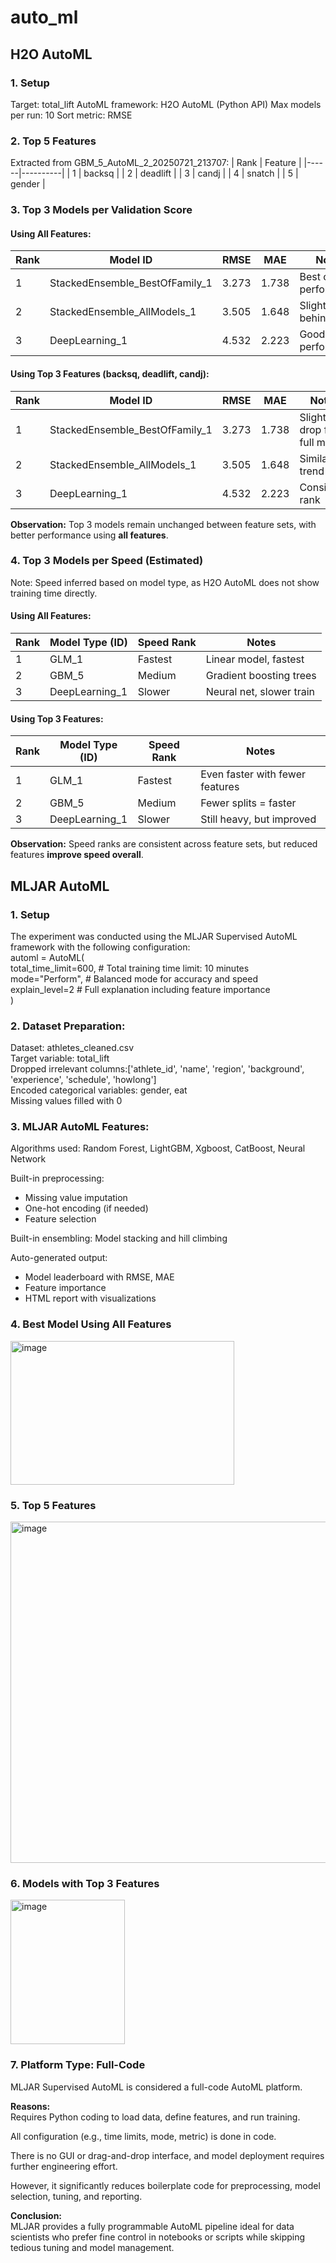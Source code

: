 # auto_ml

## H2O AutoML
### 1. Setup 
Target: total_lift
AutoML framework: H2O AutoML (Python API)
Max models per run: 10
Sort metric: RMSE

### 2. Top 5 Features
Extracted from GBM_5_AutoML_2_20250721_213707:
| Rank | Feature  |
|------|----------|
| 1    | backsq |
| 2    | deadlift   |
| 3    | candj   |
| 4    | snatch   |
| 5    | gender   |

### 3. Top 3 Models per Validation Score

#### Using All Features:

| Rank | Model ID                         | RMSE  | MAE   | Notes                   |
|------|----------------------------------|-------|-------|-------------------------|
| 1    | StackedEnsemble_BestOfFamily_1  | 3.273 | 1.738 | Best overall performance |
| 2    | StackedEnsemble_AllModels_1     | 3.505 | 1.648 | Slightly behind top     |
| 3    | DeepLearning_1                  | 4.532 | 2.223 | Good performance        |

#### Using Top 3 Features (backsq, deadlift, candj):

| Rank | Model ID                         | RMSE  | MAE   | Notes                         |
|------|----------------------------------|-------|-------|-------------------------------|
| 1    | StackedEnsemble_BestOfFamily_1  | 3.273 | 1.738 | Slight drop from full model   |
| 2    | StackedEnsemble_AllModels_1     | 3.505 | 1.648 | Similar trend                 |
| 3    | DeepLearning_1                  | 4.532 | 2.223 | Consistent rank               |

**Observation:** Top 3 models remain unchanged between feature sets, with better performance using **all features**.

### 4. Top 3 Models per Speed (Estimated)

Note: Speed inferred based on model type, as H2O AutoML does not show training time directly.

#### Using All Features:

| Rank | Model Type (ID) | Speed Rank | Notes                    |
|------|------------------|------------|--------------------------|
| 1    | GLM_1            | Fastest | Linear model, fastest    |
| 2    | GBM_5            | Medium | Gradient boosting trees  |
| 3    | DeepLearning_1   | Slower | Neural net, slower train |

#### Using Top 3 Features:

| Rank | Model Type (ID) | Speed Rank | Notes                            |
|------|------------------|------------|----------------------------------|
| 1    | GLM_1            | Fastest | Even faster with fewer features |
| 2    | GBM_5            | Medium | Fewer splits = faster           |
| 3    | DeepLearning_1   | Slower | Still heavy, but improved       |

**Observation:** Speed ranks are consistent across feature sets, but reduced features **improve speed overall**.

## MLJAR AutoML
### 1. Setup
The experiment was conducted using the MLJAR Supervised AutoML framework with the following configuration:  
automl = AutoML(  
    total_time_limit=600,         # Total training time limit: 10 minutes  
    mode="Perform",               # Balanced mode for accuracy and speed  
    explain_level=2               # Full explanation including feature importance  
)
### 2. Dataset Preparation:
Dataset: athletes_cleaned.csv  
Target variable: total_lift  
Dropped irrelevant columns:['athlete_id', 'name', 'region', 'background', 'experience', 'schedule', 'howlong']  
Encoded categorical variables: gender, eat  
Missing values filled with 0  
### 3. MLJAR AutoML Features:
Algorithms used: Random Forest, LightGBM, Xgboost, CatBoost, Neural Network  

Built-in preprocessing:  
- Missing value imputation
- One-hot encoding (if needed)
- Feature selection

Built-in ensembling: Model stacking and hill climbing

Auto-generated output:
- Model leaderboard with RMSE, MAE
- Feature importance
- HTML report with visualizations

### 4. Best Model Using All Features
<img width="358" height="230" alt="image" src="https://github.com/user-attachments/assets/9f25ba3d-3d1c-4bb9-8510-60bbabb7588e" />

### 5. Top 5 Features
<img width="784" height="546" alt="image" src="https://github.com/user-attachments/assets/3436c854-fa1f-4b7e-a8ed-c62b48d72a0a" />

### 6. Models with Top 3 Features
<img width="183" height="231" alt="image" src="https://github.com/user-attachments/assets/b0324d7e-c02a-4543-bfbc-0b15cc472f4b" />

### 7. Platform Type: Full-Code
MLJAR Supervised AutoML is considered a full-code AutoML platform.

**Reasons:**  
Requires Python coding to load data, define features, and run training.

All configuration (e.g., time limits, mode, metric) is done in code.

There is no GUI or drag-and-drop interface, and model deployment requires further engineering effort.

However, it significantly reduces boilerplate code for preprocessing, model selection, tuning, and reporting.

**Conclusion:**  
MLJAR provides a fully programmable AutoML pipeline ideal for data scientists who prefer fine control in notebooks or scripts while skipping tedious tuning and model management.

